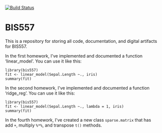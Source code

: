 [![Build Status](https://travis-ci.org/guoyin1688/bis557.svg?branch=master)](https://travis-ci.org/guoyin1688/bis557)

BIS557
===

This is a repository for storing all code, documentation, and digital artifacts for BIS557.

In the first homework, I've implemented and documented a function ‘linear_model’. You can use it like this:

```{R}
library(bis557)
fit <- linear_model(Sepal.Length ~., iris)
summary(fit)
```

In the second homework, I've implemented and documented a function ‘ridge_reg’. You can use it like this:

```{R}
library(bis557)
fit <- linear_model(Sepal.Length ~., lambda = 1, iris)
summary(fit)
```

In the fourth homework, I've created a new class `sparse.matrix` that has add `+`, multiply `%*%`, and transpose `t()` methods.
